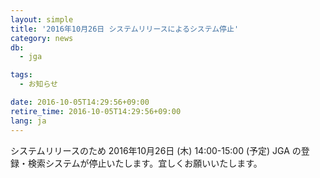 ```yaml
---
layout: simple
title: '2016年10月26日 システムリリースによるシステム停止'
category: news
db:
  - jga

tags:
  - お知らせ

date: 2016-10-05T14:29:56+09:00
retire_time: 2016-10-05T14:29:56+09:00
lang: ja
---
```


<p>システムリリースのため 2016年10月26日 (木) 14:00-15:00 (予定) JGA の登録・検索システムが停止いたします。宜しくお願いいたします。</p>
